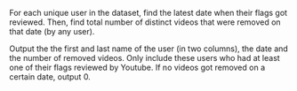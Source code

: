 For each unique user in the dataset, find the latest date when their flags got reviewed. 
Then, find total number of distinct videos that were removed on that date (by any user).

Output the the first and last name of the user (in two columns), the date and the number of removed videos. 
Only include these users who had at least one of their flags reviewed by Youtube. 
If no videos got removed on a certain date, output 0.